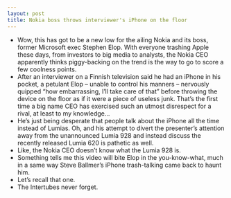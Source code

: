 ```yaml
---
layout: post
title: Nokia boss throws interviewer's iPhone on the floor
---
```

* Wow, this has got to be a new low for the ailing Nokia and its boss, former Microsoft exec Stephen Elop. With everyone trashing Apple these days, from investors to big media to analysts, the Nokia CEO apparently thinks piggy-backing on the trend is the way to go to score a few coolness points.
* After an interviewer on a Finnish television said he had an iPhone in his pocket, a petulant Elop – unable to control his manners – nervously quipped “how embarrassing, I’ll take care of that” before throwing the device on the floor as if it were a piece of useless junk. That’s the first time a big name CEO has exercised such an utmost disrespect for a rival, at least to my knowledge…
* He’s just being desperate that people talk about the iPhone all the time instead of Lumias. Oh, and his attempt to divert the presenter’s attention away from the unannounced Lumia 928 and instead discuss the recently released Lumia 620 is pathetic as well.
* Like, the Nokia CEO doesn’t know what the Lumia 928 is.
* Something tells me this video will bite Elop in the you-know-what, much in a same way Steve Ballmer’s iPhone trash-talking came back to haunt him.
* Let’s recall that one.
* The Intertubes never forget.

